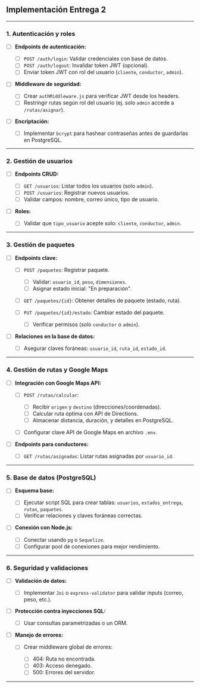 ## Implementación Entrega 2 

---

### **1. Autenticación y roles**

* [ ] **Endpoints de autenticación:**

  * [ ] `POST /auth/login`: Validar credenciales con base de datos.
  * [ ] `POST /auth/logout`: Invalidar token JWT (opcional).
  * [ ] Enviar token JWT con rol del usuario (`cliente`, `conductor`, `admin`).
* [ ] **Middleware de seguridad:**

  * [ ] Crear `authMiddleware.js` para verificar JWT desde los headers.
  * [ ] Restringir rutas según rol del usuario (ej. solo `admin` accede a `/rutas/asignar`).
* [ ] **Encriptación:**

  * [ ] Implementar `bcrypt` para hashear contraseñas antes de guardarlas en PostgreSQL.

---

### **2. Gestión de usuarios**

* [ ] **Endpoints CRUD:**

  * [ ] `GET /usuarios`: Listar todos los usuarios (solo `admin`).
  * [ ] `POST /usuarios`: Registrar nuevos usuarios.
  * [ ] Validar campos: nombre, correo único, tipo de usuario.
* [ ] **Roles:**

  * [ ] Validar que `tipo_usuario` acepte solo: `cliente`, `conductor`, `admin`.

---

### **3. Gestión de paquetes**

* [ ] **Endpoints clave:**

  * [ ] `POST /paquetes`: Registrar paquete.

    * [ ] Validar: `usuario_id`, `peso`, `dimensiones`.
    * [ ] Asignar estado inicial: "En preparación".
  * [ ] `GET /paquetes/{id}`: Obtener detalles de paquete (estado, ruta).
  * [ ] `PUT /paquetes/{id}/estado`: Cambiar estado del paquete.

    * [ ] Verificar permisos (solo `conductor` o `admin`).
* [ ] **Relaciones en la base de datos:**

  * [ ] Asegurar claves foráneas: `usuario_id`, `ruta_id`, `estado_id`.

---

### **4. Gestión de rutas y Google Maps**

* [ ] **Integración con Google Maps API:**

  * [ ] `POST /rutas/calcular`:

    * [ ] Recibir `origen` y `destino` (direcciones/coordenadas).
    * [ ] Calcular ruta óptima con API de Directions.
    * [ ] Almacenar distancia, duración, y detalles en PostgreSQL.
  * [ ] Configurar clave API de Google Maps en archivo `.env`.
* [ ] **Endpoints para conductores:**

  * [ ] `GET /rutas/asignadas`: Listar rutas asignadas por `usuario_id`.

---

### **5. Base de datos (PostgreSQL)**

* [ ] **Esquema base:**

  * [ ] Ejecutar script SQL para crear tablas: `usuarios`, `estados_entrega`, `rutas`, `paquetes`.
  * [ ] Verificar relaciones y claves foráneas correctas.
* [ ] **Conexión con Node.js:**

  * [ ] Conectar usando `pg` o `Sequelize`.
  * [ ] Configurar pool de conexiones para mejor rendimiento.

---

### **6. Seguridad y validaciones**

* [ ] **Validación de datos:**

  * [ ] Implementar `Joi` o `express-validator` para validar inputs (correo, peso, etc.).
* [ ] **Protección contra inyecciones SQL:**

  * [ ] Usar consultas parametrizadas o un ORM.
* [ ] **Manejo de errores:**

  * [ ] Crear middleware global de errores:

    * [ ] 404: Ruta no encontrada.
    * [ ] 403: Acceso denegado.
    * [ ] 500: Errores del servidor.

---

